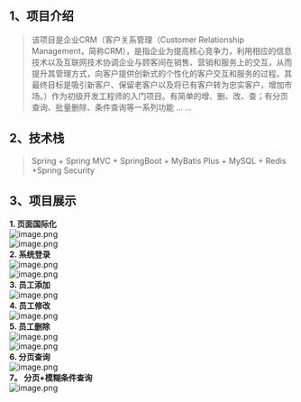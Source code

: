 <a name="TB8p5"></a>
## 1、项目介绍
> 该项目是企业CRM（客户关系管理（Customer Relationship Management，简称CRM），是指企业为提高核心竞争力，利用相应的信息技术以及互联网技术协调企业与顾客间在销售、营销和服务上的交互，从而提升其管理方式，向客户提供创新式的个性化的客户交互和服务的过程。其最终目标是吸引新客户、保留老客户以及将已有客户转为忠实客户，增加市场。）作为初级开发工程师的入门项目。有简单的增、删、改、查；有分页查询、批量删除、条件查询等一系列功能 ... ...

<a name="nv2b1"></a>
## 2、技术栈
> Spring + Spring MVC + SpringBoot + MyBatis Plus + MySQL + Redis +Spring Security

<a name="hqKca"></a>
## 3、项目展示
**1. 页面国际化**<br />![image.png](https://cdn.nlark.com/yuque/0/2023/png/29512941/1672756276416-63a4187e-aea1-485b-8dfe-7bb446404742.png#averageHue=%23fefefe&clientId=uef0cf62e-831d-4&crop=0&crop=0&crop=1&crop=1&from=paste&height=325&id=ud60a889f&margin=%5Bobject%20Object%5D&name=image.png&originHeight=837&originWidth=1389&originalType=binary&ratio=1&rotation=0&showTitle=false&size=40441&status=done&style=none&taskId=ue583f388-8d8f-4b4c-b745-5f89a2c20b0&title=&width=540)<br />![image.png](https://cdn.nlark.com/yuque/0/2023/png/29512941/1672756319681-c79782a1-e7b0-438b-9dc6-c8f0ffdb20e0.png#averageHue=%23fefefe&clientId=uef0cf62e-831d-4&crop=0&crop=0&crop=1&crop=1&from=paste&height=337&id=u45607023&margin=%5Bobject%20Object%5D&name=image.png&originHeight=832&originWidth=1344&originalType=binary&ratio=1&rotation=0&showTitle=false&size=37573&status=done&style=none&taskId=u6fe9cf31-0eef-4e72-9e0d-5483f04d626&title=&width=545)<br />**2. 系统登录**<br />![image.png](https://cdn.nlark.com/yuque/0/2023/png/29512941/1672756426617-b8331c30-e676-4932-b06e-d3946dc8240b.png#averageHue=%23fefefe&clientId=uef0cf62e-831d-4&crop=0&crop=0&crop=1&crop=1&from=paste&height=362&id=u71c52656&margin=%5Bobject%20Object%5D&name=image.png&originHeight=853&originWidth=1288&originalType=binary&ratio=1&rotation=0&showTitle=false&size=38401&status=done&style=none&taskId=ue8a00720-db08-4b97-86ad-97656c7af9a&title=&width=547)<br />![image.png](https://cdn.nlark.com/yuque/0/2022/png/29512941/1671863300939-ca47eb44-9031-49c3-a43f-e34f56446b79.png#averageHue=%23fefefe&clientId=uda33ddda-98f5-4&crop=0&crop=0&crop=1&crop=1&from=paste&height=377&id=uc8aca838&margin=%5Bobject%20Object%5D&name=image.png&originHeight=867&originWidth=1251&originalType=binary&ratio=1&rotation=0&showTitle=false&size=40158&status=done&style=none&taskId=uef0ae725-56c7-41d4-9650-688bbb62479&title=&width=544)<br />**3. 员工添加**<br />![image.png](https://cdn.nlark.com/yuque/0/2023/png/29512941/1672756656979-95886dd9-f7e9-488f-a8e7-2dff26b035f6.png#averageHue=%23ecd39c&clientId=ua7c5cc5b-0a3b-4&crop=0&crop=0&crop=1&crop=1&from=paste&height=364&id=u955f9041&margin=%5Bobject%20Object%5D&name=image.png&originHeight=716&originWidth=1089&originalType=binary&ratio=1&rotation=0&showTitle=false&size=65595&status=done&style=none&taskId=u26a9adf7-0531-49a4-b304-5240cf6b7f0&title=&width=554)<br />**4. 员工修改**<br />![image.png](https://cdn.nlark.com/yuque/0/2023/png/29512941/1672756784699-ebf9c396-155f-48ee-94f9-4fff22af767b.png#averageHue=%23ecd39c&clientId=ua7c5cc5b-0a3b-4&crop=0&crop=0&crop=1&crop=1&from=paste&height=352&id=u71b0a008&margin=%5Bobject%20Object%5D&name=image.png&originHeight=716&originWidth=1139&originalType=binary&ratio=1&rotation=0&showTitle=false&size=67678&status=done&style=none&taskId=u1f4f3ea7-20e9-4c36-a102-5de68a9b110&title=&width=560)<br />**5. 员工删除**<br />![image.png](https://cdn.nlark.com/yuque/0/2023/png/29512941/1672756872340-42a77a57-769c-4b8e-b1f2-a4350a290378.png#averageHue=%23e5c48c&clientId=ua7c5cc5b-0a3b-4&crop=0&crop=0&crop=1&crop=1&from=paste&height=249&id=uc499f996&margin=%5Bobject%20Object%5D&name=image.png&originHeight=768&originWidth=1773&originalType=binary&ratio=1&rotation=0&showTitle=false&size=120120&status=done&style=none&taskId=uf9a867b0-e692-4568-8753-bf6f00d5184&title=&width=575)<br />![image.png](https://cdn.nlark.com/yuque/0/2023/png/29512941/1672756922080-114fbe8d-df70-44f1-bc43-524386a01ed9.png#averageHue=%23e4c38c&clientId=ua7c5cc5b-0a3b-4&crop=0&crop=0&crop=1&crop=1&from=paste&height=239&id=u7159f2f4&margin=%5Bobject%20Object%5D&name=image.png&originHeight=763&originWidth=1836&originalType=binary&ratio=1&rotation=0&showTitle=false&size=121174&status=done&style=none&taskId=ubdc67cb6-4614-4087-a7bf-50bf39f8d32&title=&width=574)<br />**6. 分页查询**<br />![image.png](https://cdn.nlark.com/yuque/0/2023/png/29512941/1672757050339-c8d9460a-02e9-4032-9e23-7fbd5e6014b6.png#averageHue=%23e6c68e&clientId=ua7c5cc5b-0a3b-4&crop=0&crop=0&crop=1&crop=1&from=paste&height=250&id=u9b09879f&margin=%5Bobject%20Object%5D&name=image.png&originHeight=774&originWidth=1779&originalType=binary&ratio=1&rotation=0&showTitle=false&size=115829&status=done&style=none&taskId=u9b0a2f05-fbfa-45d0-9af6-5c3e8c1ed1f&title=&width=575)<br />**7。 分页+模糊条件查询**<br />![image.png](https://cdn.nlark.com/yuque/0/2023/png/29512941/1672757163216-95ad9a7a-3220-481d-9ad8-df3ee212e109.png#averageHue=%23e6c58d&clientId=ua7c5cc5b-0a3b-4&crop=0&crop=0&crop=1&crop=1&from=paste&height=251&id=u534843c5&margin=%5Bobject%20Object%5D&name=image.png&originHeight=773&originWidth=1770&originalType=binary&ratio=1&rotation=0&showTitle=false&size=117968&status=done&style=none&taskId=ud4ac8ddf-a93e-4621-907c-f8f4fbdae62&title=&width=574)



